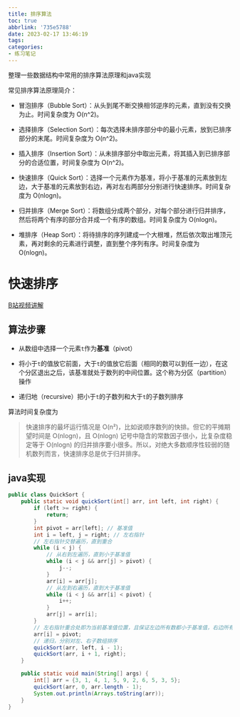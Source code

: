 ```yaml
---
title: 排序算法
toc: true
abbrlink: '735e5788'
date: 2023-02-17 13:46:19
tags:
categories:
- 练习笔记
---
```

整理一些数据结构中常用的排序算法原理和java实现

常见排序算法原理简介：
* 冒泡排序（Bubble Sort）：从头到尾不断交换相邻逆序的元素，直到没有交换为止。时间复杂度为 O(n^2)。

* 选择排序（Selection Sort）：每次选择未排序部分中的最小元素，放到已排序部分的末尾。时间复杂度为 O(n^2)。

* 插入排序（Insertion Sort）：从未排序部分中取出元素，将其插入到已排序部分的合适位置，时间复杂度为 O(n^2)。

* 快速排序（Quick Sort）：选择一个元素作为基准，将小于基准的元素放到左边，大于基准的元素放到右边，再对左右两部分分别进行快速排序。时间复杂度为 O(nlogn)。

* 归并排序（Merge Sort）：将数组分成两个部分，对每个部分进行归并排序，然后将两个有序的部分合并成一个有序的数组。时间复杂度为 O(nlogn)。

* 堆排序（Heap Sort）：将待排序的序列建成一个大根堆，然后依次取出堆顶元素，再对剩余的元素进行调整，直到整个序列有序。时间复杂度为 O(nlogn)。

# 快速排序  
[B站视频讲解](https://www.bilibili.com/video/BV1at411T75o/?spm_id_from=333.337.search-card.all.click&vd_source=be633ca02cfced46a016ddb62aefc942)  
## 算法步骤
* 从数组中选择一个元素`t`作为**基准**（pivot） 
  
* 将小于`t`的值放它前面，大于`t`的值放它后面（相同的数可以到任一边），在这个分区退出之后，该基准就处于数列的中间位置。这个称为分区（partition）操作
  
* 递归地（recursive）把小于`t`的子数列和大于`t`的子数列排序

算法时间复杂度为

> 快速排序的最坏运行情况是 O(n²)，比如说顺序数列的快排。但它的平摊期望时间是 O(nlogn)，且 O(nlogn) 记号中隐含的常数因子很小，比复杂度稳定等于 O(nlogn) 的归并排序要小很多。所以，对绝大多数顺序性较弱的随机数列而言，快速排序总是优于归并排序。

## java实现
```java
public class QuickSort {
    public static void quickSort(int[] arr, int left, int right) {
        if (left >= right) {
            return;
        }
        int pivot = arr[left]; // 基准值
        int i = left, j = right; // 左右指针
        // 左右指针交替遍历，直到重合
        while (i < j) {
        	// 从右到左遍历，直到小于基准值
            while (i < j && arr[j] > pivot) {
                j--;
            }
            arr[i] = arr[j];
            // 从左到右遍历，直到大于基准值
            while (i < j && arr[i] < pivot) {
                i++;
            }
            arr[j] = arr[i];
        }
        // 左右指针重合处即为当前基准值位置，且保证左边所有数都小于基准值，右边所有数都大于基准值
        arr[i] = pivot;
        // 递归，分别对左、右子数组排序
        quickSort(arr, left, i - 1);
        quickSort(arr, i + 1, right);
    }

    public static void main(String[] args) {
        int[] arr = {3, 1, 4, 1, 5, 9, 2, 6, 5, 3, 5};
        quickSort(arr, 0, arr.length - 1);
        System.out.println(Arrays.toString(arr));
    }
}
```
